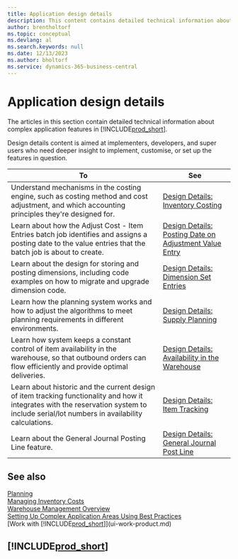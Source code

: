```yaml
---
title: Application design details
description: This content contains detailed technical information about complex application features in Business Central.
author: brentholtorf
ms.topic: conceptual
ms.devlang: al
ms.search.keywords: null
ms.date: 12/13/2023
ms.author: bholtorf
ms.service: dynamics-365-business-central
---
```

# <a name="application-design-details"></a>Application design details

The articles in this section contain detailed technical information about complex application features in [!INCLUDE[prod_short](includes/prod_short.md)].  

Design details content is aimed at implementers, developers, and super users who need deeper insight to implement, customise, or set up the features in question.  

|**To**|**See**|  
|------------|-------------|  
|Understand mechanisms in the costing engine, such as costing method and cost adjustment, and which accounting principles they're designed for.|[Design Details: Inventory Costing](design-details-inventory-costing.md)|  
|Learn about how the Adjust Cost - Item Entries batch job identifies and assigns a posting date to the value entries that the batch job is about to create.|[Design Details: Posting Date on Adjustment Value Entry](design-details-inventory-adjustment-value-entry-posting-date.md)|
|Learn about the design for storing and posting dimensions, including code examples on how to migrate and upgrade dimension code.|[Design Details: Dimension Set Entries](design-details-dimension-set-entries-overview.md)|
|Learn how the planning system works and how to adjust the algorithms to meet planning requirements in different environments.|[Design Details: Supply Planning](design-details-supply-planning.md)|  
|Learn how system keeps a constant control of item availability in the warehouse, so that outbound orders can flow efficiently and provide optimal deliveries.|[Design Details: Availability in the Warehouse](design-details-availability-in-the-warehouse.md)|
|Learn about historic and the current design of item tracking functionality and how it integrates with the reservation system to include serial/lot numbers in availability calculations.|[Design Details: Item Tracking](design-details-item-tracking.md)|  
|Learn about the General Journal Posting Line feature.|[Design Details: General Journal Post Line](design-details-general-journal-post-line.md)|

## <a name="see-also"></a>See also

[Planning](production-planning.md)  
[Managing Inventory Costs](finance-manage-inventory-costs.md)  
[Warehouse Management Overview](design-details-warehouse-management.md)  
[Setting Up Complex Application Areas Using Best Practices](set-up-complex-application-areas-using-best-practices.md)    
[Work with [!INCLUDE[prod_short](includes/prod_short.md)]](ui-work-product.md)  

## [!INCLUDE[prod_short](includes/free_trial_md.md)]  
